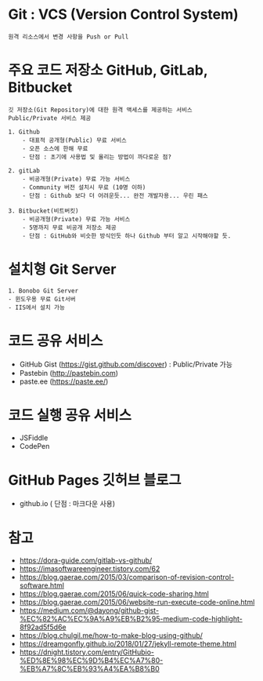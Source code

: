 
# Git 	: VCS (Version Control System)
	원격 리소스에서 변경 사항을 Push or Pull 


# 주요 코드 저장소 GitHub, GitLab, Bitbucket
	깃 저장소(Git Repository)에 대한 원격 액세스를 제공하는 서비스
	Public/Private 서비스 제공

	1. Github 
		- 대표적 공개형(Public) 무료 서비스 
		- 오픈 소스에 한해 무료 
		- 단점 : 초기에 사용법 및 올리는 방법이 까다로운 점?
	
	2. gitLab 
		- 비공개형(Private) 무료 가능 서비스
		- Community 버전 설치시 무료 (10명 이하)
		- 단점 : Github 보다 더 어려운듯... 완전 개발자용... 우린 패스

	3. Bitbucket(비트버킷)
		- 비공개형(Private) 무료 가능 서비스
		- 5명까지 무료 비공개 저장소 제공
		- 단점 : GitHub와 비슷한 방식인듯 하나 Github 부터 알고 시작해야할 듯.


# 설치형 Git Server
	1. Bonobo Git Server 
	- 윈도우용 무료 Git서버 
	- IIS에서 설치 가능 


# 코드 공유 서비스
- GitHub Gist (https://gist.github.com/discover) : Public/Private 가능
- Pastebin (http://pastebin.com)
- paste.ee (https://paste.ee/)


# 코드 실행 공유 서비스
- JSFiddle
- CodePen

# GitHub Pages 깃허브 블로그
- github.io ( 단점 : 마크다운 사용)



# 참고
- https://dora-guide.com/gitlab-vs-github/
- https://imasoftwareengineer.tistory.com/62
- https://blog.gaerae.com/2015/03/comparison-of-revision-control-software.html
- https://blog.gaerae.com/2015/06/quick-code-sharing.html
- https://blog.gaerae.com/2015/06/website-run-execute-code-online.html
- https://medium.com/@dayong/github-gist-%EC%82%AC%EC%9A%A9%EB%B2%95-medium-code-highlight-8f92ad5f5d6e
- https://blog.chulgil.me/how-to-make-blog-using-github/
- https://dreamgonfly.github.io/2018/01/27/jekyll-remote-theme.html
- https://dnight.tistory.com/entry/GitHubio-%ED%8E%98%EC%9D%B4%EC%A7%80-%EB%A7%8C%EB%93%A4%EA%B8%B0

